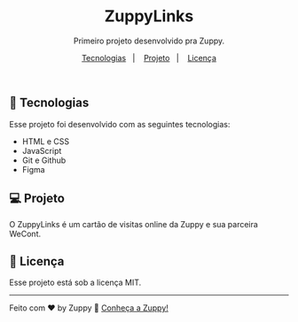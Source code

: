 <h1 align="center"> ZuppyLinks </h1>

<p align="center">
Primeiro projeto desenvolvido pra Zuppy. <br/>
</p>

<p align="center">
  <a href="#-tecnologias">Tecnologias</a>&nbsp;&nbsp;&nbsp;|&nbsp;&nbsp;&nbsp;
  <a href="#-projeto">Projeto</a>&nbsp;&nbsp;&nbsp;|&nbsp;&nbsp;&nbsp;
  <a href="#memo-licença">Licença</a>
</p>

<br>

## 🚀 Tecnologias

Esse projeto foi desenvolvido com as seguintes tecnologias:

- HTML e CSS
- JavaScript
- Git e Github
- Figma

## 💻 Projeto

O ZuppyLinks é um cartão de visitas online da Zuppy e sua parceira WeCont.


## :memo: Licença

Esse projeto está sob a licença MIT.

---

Feito com ♥ by Zuppy :wave: [Conheça a Zuppy!](https://zuppy.co)